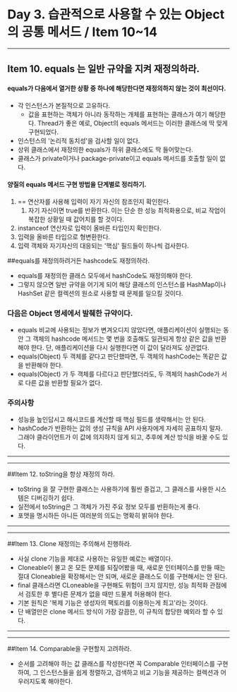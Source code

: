 # Day 3. 습관적으로 사용할 수 있는 Object의 공통 메서드 / Item 10~14 


----

## Item 10. equals 는 일반 규약을 지켜 재정의하라.

#### equals가 다음에서 열거한 상황 중 하나에 해당한다면 재정의하지 않는 것이 최선이다.

- 각 인스턴스가 본질적으로 고유하다.
    - 값을 표현하는 객체가 아니라 동작하는 개체를 표현하는 클래스가 여기 해당한다. Thread가 좋은 예로, Object의 equals 메서드는 이러한 클래스에 딱 맞게 구현되었다.
- 인스턴스의 '논리적 동치성'을 검사할 일이 없다.
- 상위 클래스에서 재정의한 equals가 하위 클래스에도 딱 들어맞는다.
- 클래스가 private이거나 package-private이고 equals 메서드를 호출할 일이 없다.
 

#### 양질의 equals 메서드 구현 방법을 단계별로 정리하기.

1. == 연산자를 사용해 입력이 자기 자신의 참조인지 확인한다.
    1. 자기 자신이면 true를 반환한다. 이는 단순 한 성능 최적화용으로, 비교 작업이 복잡한 상황일 때 값어치를 할 것이다.
2. instanceof 연산자로 입력이 올바른 타입인지 확인한다.
3. 입력을 올바른 타입으로 형변환한다.
4. 입력 객체와 자기자신의 대응되는 '핵심' 필드들이 하나씩 검사한다.



##equals를 재정의하려거든 hashcode도 재정의하라.


- equals를 재정의한 클래스 모두에서 hashCode도 재정의해야 한다.
- 그렇지 않으면 일반 규약을 어기게 되어 해당 클래스의 인스턴스를 HashMap이나 HashSet 같은 컬렉션의 원소로 사용할 때 문제를 일으킬 것이다.
 

### 다음은 Object 명세에서 발췌한 규약이다.
 
- equals 비교에 사용되는 정보가 변겨오디지 않았다면, 애플리케이션이 실행되는 동안 그 객체의 hashcode 메서드는 몇 번을 호출해도 일관되게 항상 같은 값을 반환해야 한다. 단, 애플리케이션을 다시 실행한다면 이 값이 달라져도 상관없다.
- equals(Object) 두 객체를 같다고 판단했따면, 두 객체의 hashCode는 똑같은 값을 반환해야 한다.
- equals(Object) 가 두 객체를 다르다고 판단했더라도, 두 객체의 hashCode가 서로 다른 값을 반환할 필요가 없다.

### 주의사항

- 성능을 높인답시고 해시코드를 계산할 때 핵심 필드를 생략해서는 안 된다.
- hashCode가 반환하는 값의 생성 규칙을 API 사용자에게 자세히 공표하지 말자. 그래야 클라이언트가 이 값에 의지하지 않게 되고, 추후에 계산 방식을 바꿀 수도 있다.


---
---



##Item 12. toString을 항상 재정의 하라.


- toString 을 잘 구현한 클래스는 사용하기에 훨씬 즐겁고, 그 클래스를 사용한 시스템은 디버깅하기 쉽다.
- 실전에서 toString은 그 객체가 가진 주요 정보 모두를 반환하는게 좋다.
- 포맷을 명시하든 아니든 여러분의 의도는 명확히 밝혀야 한다.


---
---



##Item 13. Clone 재정의는 주의해서 진행하라.


- 사실 clone 기능을 제대로 사용하는 유일한 예로는 배열이다. 
- Cloneable이 몰고 온 모든 문제를 되짚어봤을 때, 새로운 인터페이스를 만들 때는 절대 Cloneable을 확장해서는 안 되며, 새로운 클래스도 이를 구현해서는 안 된다. 
- final 클래스라면 CLoneable을 구현해도 위험이 크지 않지만, 성능 최적화 관점에서 검토한 후 별다른 문제가 없을 때만 드물게 허용해야 한다. 
- 기본 원칙은 '복제 기능은 생성자의 팩토리를 이용하는게 최고'라는 것이다. 
- 단 배열만은 clone 메서드 방식이 가장 갈끔한, 이 규칙의 합당한 예외라 할 수 있다.



---
---


##Item 14. Comparable을 구현할지 고려하라.


- 순서를 고려해야 하는 값 클래스를 작성한다면 꼭 Comparable 인터페이스를 구현하여, 그 인스턴스들을 쉽게 정렬하고, 검색하고 비교 기능을 제공하는 컬렉션과 어우러지도록 해야한다.

















